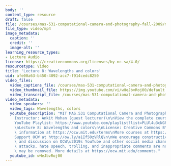 ```yaml
---
body: ''
content_type: resource
draft: false
file: /courses/mas-531-computational-camera-and-photography-fall-2009/mitmas_531f09_lec08_2_360p_16_9.mp4
file_type: video/mp4
image_metadata:
  caption: ''
  credit: ''
  image-alt: ''
learning_resource_types:
- Lecture Audio
license: https://creativecommons.org/licenses/by-nc-sa/4.0/
resourcetype: Video
title: 'Lecture 8: Wavelengths and colors'
uid: afe00a63-b450-4092-acc7-f914cedc8250
video_files:
  video_captions_file: /courses/mas-531-computational-camera-and-photography-fall-2009/1PUB2P3wy1Efj5CRchT8GSxtgMwrzDPk9_transcript.webvtt
  video_thumbnail_file: https://img.youtube.com/vi/wHeJbvRoj00/default.jpg
  video_transcript_file: /courses/mas-531-computational-camera-and-photography-fall-2009/1PUB2P3wy1Efj5CRchT8GSxtgMwrzDPk9_transcript.pdf
video_metadata:
  video_speakers: ''
  video_tags: Wavelengths, colors
  youtube_description: "MIT MAS.531 Computational Camera and Photography, Fall 2009\n\
    Instructor: Ankit Mohan (guest lecturer)\n\nView the complete course: https://ocw.mit.edu/courses/mas-531-computational-camera-and-photography-fall-2009/\n\
    YouTube Playlist: https://www.youtube.com/playlist?list=PLUl4u3cNGP61pwA6paIRZ30q1sjLE8b6c\n\
    \nLecture 8: Wavelengths and colors\n\nLicense: Creative Commons BY-NC-SA\nMore\
    \ information at https://ocw.mit.edu/terms\nMore courses at https://ocw.mit.edu\n\
    Support OCW at http://ow.ly/a1If50zVRlQ\n\nWe encourage constructive comments\
    \ and discussion on OCW\u2019s YouTube and other social media channels. Personal\
    \ attacks, hate speech, trolling, and inappropriate comments are not allowed and\
    \ may be removed. More details at https://ocw.mit.edu/comments."
  youtube_id: wHeJbvRoj00
---
```


